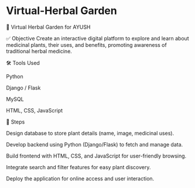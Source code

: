 # Virtual-Herbal Garden

🌿 Virtual Herbal Garden for AYUSH

✅ Objective
Create an interactive digital platform to explore and learn about medicinal plants, their uses, and benefits, promoting awareness of traditional herbal medicine.

🛠️ Tools Used

Python

Django / Flask

MySQL

HTML, CSS, JavaScript

🧪 Steps

Design database to store plant details (name, image, medicinal uses).

Develop backend using Python (Django/Flask) to fetch and manage data.

Build frontend with HTML, CSS, and JavaScript for user-friendly browsing.

Integrate search and filter features for easy plant discovery.

Deploy the application for online access and user interaction.
